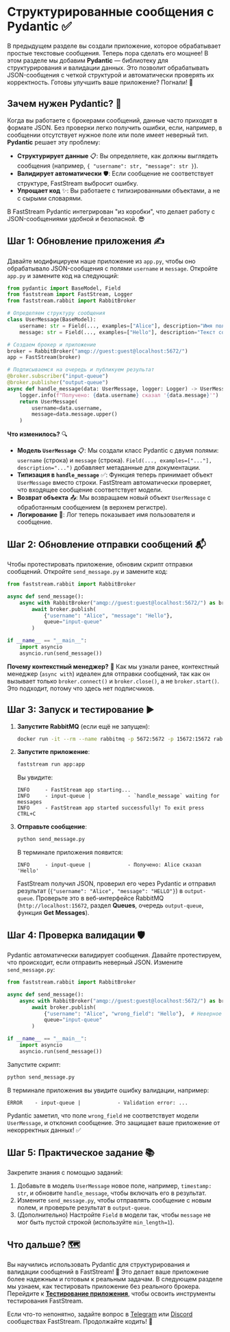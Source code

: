 # Структурированные сообщения с Pydantic ✅

В предыдущем разделе вы создали приложение, которое обрабатывает простые текстовые сообщения. Теперь пора сделать его мощнее! В этом разделе мы добавим **Pydantic** — библиотеку для структурирования и валидации данных. Это позволит обрабатывать JSON-сообщения с четкой структурой и автоматически проверять их корректность. Готовы улучшить ваше приложение? Погнали! 🚀

## Зачем нужен Pydantic? 🤔

Когда вы работаете с брокерами сообщений, данные часто приходят в формате JSON. Без проверки легко получить ошибки, если, например, в сообщении отсутствует нужное поле или поле имеет неверный тип. **Pydantic** решает эту проблему:

- **Структурирует данные** 📋: Вы определяете, как должны выглядеть сообщения (например, `{ "username": str, "message": str }`).
- **Валидирует автоматически** 🛡️: Если сообщение не соответствует структуре, FastStream выбросит ошибку.
- **Упрощает код** ✨: Вы работаете с типизированными объектами, а не с сырыми словарями.

В FastStream Pydantic интегрирован "из коробки", что делает работу с JSON-сообщениями удобной и безопасной. 😎

## Шаг 1: Обновление приложения ✍️

Давайте модифицируем наше приложение из `app.py`, чтобы оно обрабатывало JSON-сообщения с полями `username` и `message`. Откройте `app.py` и замените код на следующий:

```python
from pydantic import BaseModel, Field
from faststream import FastStream, Logger
from faststream.rabbit import RabbitBroker

# Определяем структуру сообщения
class UserMessage(BaseModel):
    username: str = Field(..., examples=["Alice"], description="Имя пользователя")
    message: str = Field(..., examples=["Hello"], description="Текст сообщения")

# Создаем брокер и приложение
broker = RabbitBroker("amqp://guest:guest@localhost:5672/")
app = FastStream(broker)

# Подписываемся на очередь и публикуем результат
@broker.subscriber("input-queue")
@broker.publisher("output-queue")
async def handle_message(data: UserMessage, logger: Logger) -> UserMessage:
    logger.info(f"Получено: {data.username} сказал '{data.message}'")
    return UserMessage(
        username=data.username,
        message=data.message.upper()
    )
```

**Что изменилось?** 🔍

- **Модель `UserMessage`** 📋: Мы создали класс Pydantic с двумя полями: `username` (строка) и `message` (строка). `Field(..., examples=["..."], description="...")` добавляет метаданные для документации.
- **Типизация в `handle_message`** ✅: Функция теперь принимает объект `UserMessage` вместо строки. FastStream автоматически проверяет, что входящее сообщение соответствует модели.
- **Возврат объекта** 📤: Мы возвращаем новый объект `UserMessage` с обработанным сообщением (в верхнем регистре).
- **Логирование** 📜: Лог теперь показывает имя пользователя и сообщение.

## Шаг 2: Обновление отправки сообщений 📬

Чтобы протестировать приложение, обновим скрипт отправки сообщений. Откройте `send_message.py` и замените код:

```python
from faststream.rabbit import RabbitBroker

async def send_message():
    async with RabbitBroker("amqp://guest:guest@localhost:5672/") as broker:
        await broker.publish(
            {"username": "Alice", "message": "Hello"},
            queue="input-queue"
        )

if __name__ == "__main__":
    import asyncio
    asyncio.run(send_message())
```

**Почему контекстный менеджер?** 🔌 Как мы узнали ранее, контекстный менеджер (`async with`) идеален для отправки сообщений, так как он вызывает только `broker.connect()` и `broker.close()`, а не `broker.start()`. Это подходит, потому что здесь нет подписчиков.

## Шаг 3: Запуск и тестирование ▶️

1. **Запустите RabbitMQ** (если ещё не запущен):

   ```bash
   docker run -it --rm --name rabbitmq -p 5672:5672 -p 15672:15672 rabbitmq:3-management
   ```

2. **Запустите приложение**:

   ```bash
   faststream run app:app
   ```

   Вы увидите:

   ```
   INFO     - FastStream app starting...
   INFO     - input-queue |            - `handle_message` waiting for messages
   INFO     - FastStream app started successfully! To exit press CTRL+C
   ```

3. **Отправьте сообщение**:

   ```bash
   python send_message.py
   ```

   В терминале приложения появится:

   ```
   INFO     - input-queue |            - Получено: Alice сказал 'Hello'
   ```

   FastStream получил JSON, проверил его через Pydantic и отправил результат (`{"username": "Alice", "message": "HELLO"}`) в `output-queue`. Проверьте это в веб-интерфейсе RabbitMQ (`http://localhost:15672`, раздел **Queues**, очередь `output-queue`, функция **Get Messages**).

## Шаг 4: Проверка валидации 🛡️

Pydantic автоматически валидирует сообщения. Давайте протестируем, что происходит, если отправить неверный JSON. Измените `send_message.py`:

```python
from faststream.rabbit import RabbitBroker

async def send_message():
    async with RabbitBroker("amqp://guest:guest@localhost:5672/") as broker:
        await broker.publish(
            {"username": "Alice", "wrong_field": "Hello"},  # Неверное поле
            queue="input-queue"
        )

if __name__ == "__main__":
    import asyncio
    asyncio.run(send_message())
```

Запустите скрипт:

```bash
python send_message.py
```

В терминале приложения вы увидите ошибку валидации, например:

```
ERROR    - input-queue |            - Validation error: ...
```

Pydantic заметил, что поле `wrong_field` не соответствует модели `UserMessage`, и отклонил сообщение. Это защищает ваше приложение от некорректных данных! ✅

## Шаг 5: Практическое задание 📚

Закрепите знания с помощью заданий:

1. Добавьте в модель `UserMessage` новое поле, например, `timestamp: str`, и обновите `handle_message`, чтобы включать его в результат.
2. Измените `send_message.py`, чтобы отправлять сообщение с новым полем, и проверьте результат в `output-queue`.
3. (Дополнительно) Настройте `Field` в модели так, чтобы `message` не мог быть пустой строкой (используйте `min_length=1`).

## Что дальше? 🗺️

Вы научились использовать Pydantic для структурирования и валидации сообщений в FastStream! 🎉 Это делает ваше приложение более надежным и готовым к реальным задачам. В следующем разделе мы узнаем, как тестировать приложение без реального брокера. Перейдите к [**Тестирование приложения**](./testing.md), чтобы освоить инструменты тестирования FastStream.

Если что-то непонятно, задайте вопрос в [Telegram](https://t.me/python_faststream) или [Discord](https://discord.gg/qFm6aSqq59) сообществах FastStream. Продолжайте кодить! 🚀
